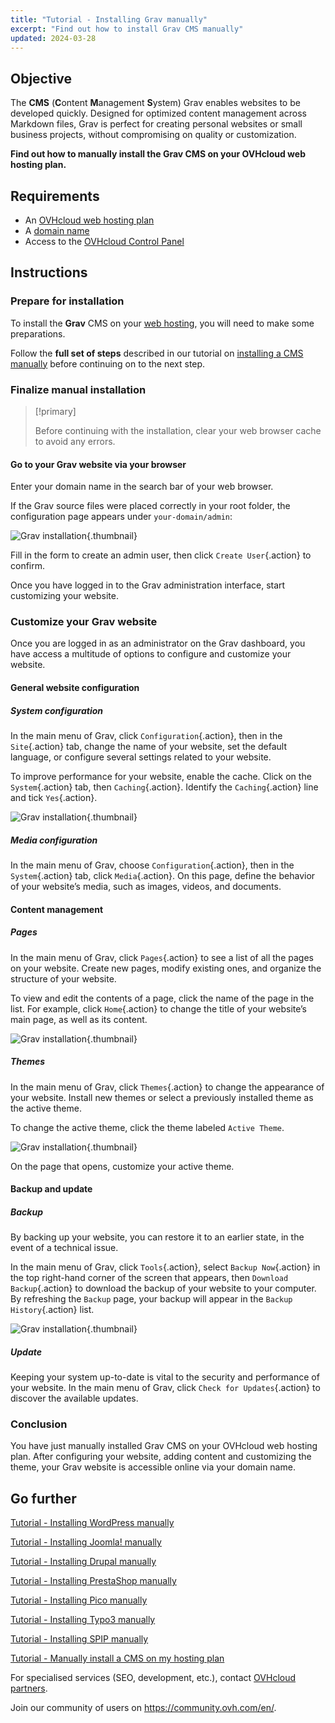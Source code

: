 ```yaml
---
title: "Tutorial - Installing Grav manually"
excerpt: "Find out how to install Grav CMS manually"
updated: 2024-03-28
---
```


## Objective

The **CMS** (**C**ontent **M**anagement **S**ystem) Grav enables websites to be developed quickly. Designed for optimized content management across Markdown files, Grav is perfect for creating personal websites or small business projects, without compromising on quality or customization.

**Find out how to manually install the Grav CMS on your OVHcloud web hosting plan.**

## Requirements

- An [OVHcloud web hosting plan](hosting.)
- A [domain name](domains.)
- Access to the [OVHcloud Control Panel](manager.)

## Instructions

### Prepare for installation

To install the **Grav** CMS on your [web hosting](hosting.), you will need to make some preparations.

Follow the **full set of steps** described in our tutorial on [installing a CMS manually](cms_manual_installation1.) before continuing on to the next step.

### Finalize manual installation

> [!primary]
>
> Before continuing with the installation, clear your web browser cache to avoid any errors.
>

#### Go to your Grav website via your browser

Enter your domain name in the search bar of your web browser.

If the Grav source files were placed correctly in your root folder, the configuration page appears under `your-domain/admin`:

![Grav installation](first_page_config.png){.thumbnail}

Fill in the form to create an admin user, then click `Create User`{.action} to confirm.

Once you have logged in to the Grav administration interface, start customizing your website.

### Customize your Grav website

Once you are logged in as an administrator on the Grav dashboard, you have access a multitude of options to configure and customize your website.

#### General website configuration

##### System configuration

In the main menu of Grav, click `Configuration`{.action}, then in the `Site`{.action} tab, change the name of your website, set the default language, or configure several settings related to your website.

To improve performance for your website, enable the cache. Click on the `System`{.action} tab, then `Caching`{.action}. Identify the `Caching`{.action} line and tick `Yes`{.action}.

![Grav installation](activate_cache.png){.thumbnail}

##### Media configuration

In the main menu of Grav, choose `Configuration`{.action}, then in the `System`{.action} tab, click `Media`{.action}. On this page, define the behavior of your website’s media, such as images, videos, and documents.

#### Content management

##### Pages

In the main menu of Grav, click `Pages`{.action} to see a list of all the pages on your website. Create new pages, modify existing ones, and organize the structure of your website.

To view and edit the contents of a page, click the name of the page in the list. For example, click `Home`{.action} to change the title of your website’s main page, as well as its content.

![Grav installation](list_pages.png){.thumbnail}

##### Themes

In the main menu of Grav, click `Themes`{.action} to change the appearance of your website. Install new themes or select a previously installed theme as the active theme.

To change the active theme, click the theme labeled `Active Theme`.

![Grav installation](theme_active.png){.thumbnail}

On the page that opens, customize your active theme.

#### Backup and update

##### Backup

By backing up your website, you can restore it to an earlier state, in the event of a technical issue.

In the main menu of Grav, click `Tools`{.action}, select `Backup Now`{.action} in the top right-hand corner of the screen that appears, then `Download Backup`{.action} to download the backup of your website to your computer. By refreshing the `Backup` page, your backup will appear in the `Backup History`{.action} list.

![Grav installation](backup_history.png){.thumbnail}

##### Update

Keeping your system up-to-date is vital to the security and performance of your website. In the main menu of Grav, click `Check for Updates`{.action} to discover the available updates.

### Conclusion

You have just manually installed Grav CMS on your OVHcloud web hosting plan. After configuring your website, adding content and customizing the theme, your Grav website is accessible online via your domain name.

## Go further <a name="go-further"></a>

[Tutorial - Installing WordPress manually](cms_manual_installation_wordpress1.)

[Tutorial - Installing Joomla! manually](cms_manual_installation_joomla1.)

[Tutorial - Installing Drupal manually](cms_manual_installation_drupal1.)

[Tutorial - Installing PrestaShop manually](cms_manual_installation_prestashop1.)

[Tutorial - Installing Pico manually](cms_manual_installation_pico1.)

[Tutorial - Installing Typo3 manually](cms_manual_installation_typo31.)

[Tutorial - Installing SPIP manually](cms_manual_installation_spip1.)

[Tutorial - Manually install a CMS on my hosting plan](cms_manual_installation1.)

For specialised services (SEO, development, etc.), contact [OVHcloud partners](partner.).

Join our community of users on <https://community.ovh.com/en/>.